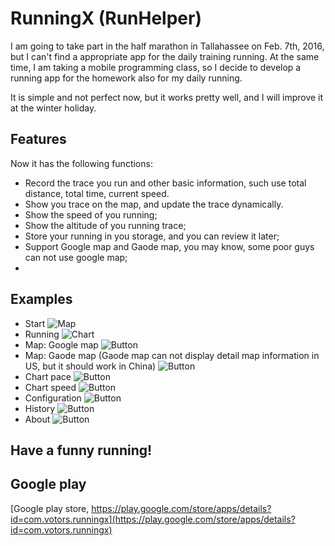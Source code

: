 # RunningX (RunHelper)

I am going to take part in the half marathon in Tallahassee on Feb. 7th, 2016, but I can't find a 
 appropriate app for the daily training running. At the same time, I am taking a mobile programming
 class, so I decide to develop a running app for the homework also for my daily running.
 
 It is simple and not perfect now, but it works pretty well, and I will improve it at the winter holiday.

## Features
Now it has the following functions:
- Record the trace you run and other basic information, such use total distance, total time, current speed.
- Show you trace on the map, and update the trace dynamically.
- Show the speed of you running;
- Show the altitude of you running trace;
- Store your running in you storage, and you can review it later;
- Support Google map and Gaode map, you may know, some poor guys can not use google map;
- 

## Examples
- Start
![Map](https://raw.githubusercontent.com/zwChan/RunningX/master/resource/main-start.png)
- Running
![Chart](https://raw.githubusercontent.com/zwChan/RunningX/master/resource/main-running.png)
- Map: Google map
![Button](https://raw.githubusercontent.com/zwChan/RunningX/master/resource/map-gg.png)
- Map: Gaode map (Gaode map can not display detail map information in US, but it should work in China)
![Button](https://raw.githubusercontent.com/zwChan/RunningX/master/resource/map-gd.png)
- Chart pace
![Button](https://raw.githubusercontent.com/zwChan/RunningX/master/resource/chart-pace.png)
- Chart speed
![Button](https://raw.githubusercontent.com/zwChan/RunningX/master/resource/chart-speed.png)
- Configuration
![Button](https://raw.githubusercontent.com/zwChan/RunningX/master/resource/conf.png)
- History
![Button](https://raw.githubusercontent.com/zwChan/RunningX/master/resource/history.png)
- About
![Button](https://raw.githubusercontent.com/zwChan/RunningX/master/resource/about.png)




## Have a funny running!

## Google play
[Google play store, https://play.google.com/store/apps/details?id=com.votors.runningx](https://play.google.com/store/apps/details?id=com.votors.runningx)